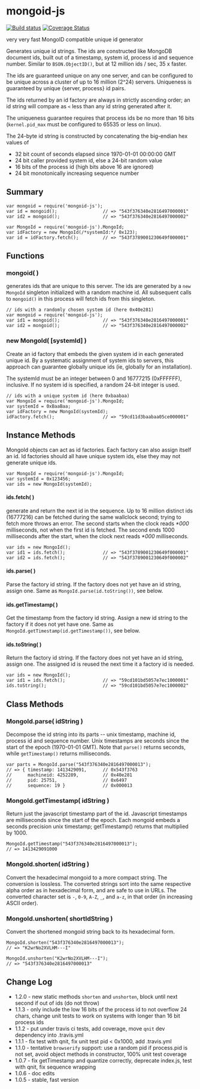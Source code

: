 mongoid-js
==========
[![Build status](https://travis-ci.org/andrasq/node-mongoid-js.svg?branch=master)](https://travis-ci.org/andrasq/node-mongoid-js?branch=master)
[![Coverage Status](https://coveralls.io/repos/github/andrasq/node-mongoid-js/badge.svg?branch=master)](https://coveralls.io/github/andrasq/node-mongoid-js?branch=master)

very very fast MongoID compatible unique id generator

Generates unique id strings.  The ids are constructed like MongoDB document ids,
built out of a timestamp, system id, process id and sequence number.  Similar
to `BSON.ObjectID()`, but at 12 million ids / sec, 35 x faster.

The ids are guaranteed unique on any one server, and can be configured
to be unique across a cluster of up to 16 million (2^24) servers.
Uniqueness is guaranteed by unique {server, process} id pairs.

The ids returned by an id factory are always in strictly ascending order;
an id string will compare as `<` less than any id string generated after it.

The uniqueness guarantee requires that process ids be no more than 16 bits
(`kernel.pid_max` must be configured to 65535 or less on linux).

The 24-byte id string is constructed by concatenating the big-endian hex values of
- 32 bit count of seconds elapsed since 1970-01-01 00:00:00 GMT
- 24 bit caller provided system id, else a 24-bit random value
- 16 bits of the process id (high bits above 16 are ignored)
- 24 bit monotonically increasing sequence number


## Summary

    var mongoid = require('mongoid-js');
    var id = mongoid();                 // => "543f376340e2816497000001"
    var id2 = mongoid();                // => "543f376340e2816497000002"

    var MongoId = require('mongoid-js').MongoId;
    var idFactory = new MongoId(/*systemId:*/ 0x123);
    var id = idFactory.fetch();         // => "543f3789001230649f000001"


## Functions

### mongoid( )

generates ids that are unique to this server.  The ids are generated by a
`new MongoId` singleton initialized with a random machine id.  All subsequent calls
to `mongoid()` in this process will fetch ids from this singleton.

    // ids with a randomly chosen system id (here 0x40e281)
    var mongoid = require('mongoid-js');
    var id1 = mongoid();                // => "543f376340e2816497000001"
    var id2 = mongoid();                // => "543f376340e2816497000002"

### new MongoId( [systemId] )

Create an id factory that embeds the given system id in each generated unique id.
By a systematic assignment of system ids to servers, this approach can guarantee
globally unique ids (ie, globally for an installation).

The systemId must be an integer between 0 and 16777215 (0xFFFFFF), inclusive.
If no system id is specified, a random 24-bit integer is used.

    // ids with a unique system id (here 0xbaabaa)
    var MongoId = require('mongoid-js').MongoId;
    var systemId = 0xBaaBaa;
    var idFactory = new MongoId(systemId);
    idFactory.fetch();                  // => "59cd11d3baabaa05ce000001"

## Instance Methods

MongoId objects can act as id factories.  Each factory can also assign itself an id.
Id factories should all have unique system ids, else they may not generate unique ids.

    var MongoId = require('mongoid-js').MongoId;
    var systemId = 0x123456;
    var ids = new MongoId(systemId);

#### ids.fetch( )

generate and return the next id in the sequence.  Up to 16 million distinct
ids (16777216) can be fetched during the same wallclock second; trying to
fetch more throws an error.  The second starts when the clock reads _*000_
milliseconds, not when the first id is fetched.  The second ends 1000
milliseconds after the start, when the clock next reads _*000_ milliseconds.

    var ids = new MongoId();
    var id1 = ids.fetch();              // => "543f3789001230649f000001"
    var id2 = ids.fetch();              // => "543f3789001230649f000002"

#### ids.parse( )

Parse the factory id string.  If the factory does not yet have an id string, assign one.
Same as `MongoId.parse(id.toString())`, see below.

#### ids.getTimestamp( )

Get the timestamp from the factory id string.  Assign a new id string to the factory if it
does not yet have one.  Same as `MongoId.getTimestamp(id.getTimestamp())`, see below.

#### ids.toString( )

Return the factory id string.  If the factory does not yet have an id string,
assign one.  The assigned id is reused the next time it a factory id is needed.

    var ids = new MongoId();
    var id1 = ids.fetch();              // => "59cd101bd5057e7ec1000001"
    ids.toString();                     // => "59cd101bd5057e7ec1000002"


## Class Methods

### MongoId.parse( idString )

Decompose the id string into its parts -- unix timestamp, machine id,
process id and sequence number.  Unix timestamps are seconds since the
start of the epoch (1970-01-01 GMT).  Note that `parse()` returns seconds,
while `getTimestamp()` returns milliseconds.

    var parts = MongoId.parse("543f376340e2816497000013");
    // => { timestamp: 1413429091,      // 0x543f3763
    //      machineid: 4252289,         // 0x40e281
    //      pid: 25751,                 // 0x6497
    //      sequence: 19 }              // 0x000013

### MongoId.getTimestamp( idString )

Return just the javascript timestamp part of the id.  Javascript timestamps
are milliseconds since the start of the epoch.  Each mongoid embeds a seconds
precision unix timestamp; getTimestamp() returns that multiplied by 1000.

    MongoId.getTimestamp("543f376340e2816497000013");
    // => 1413429091000

### MongoId.shorten( idString )

Convert the hexadecimal mongoid to a more compact string.  The conversion is lossless.
The converted strings sort into the same respective alpha order as in hexadecimal form, and
are safe to use in URLs.  The converted character set is `-`, `0-9`, `A-Z`, `_`, and `a-z`,
in that order (in increasing ASCII order).

### MongoId.unshorten( shortIdString )

Convert the shortened mongoid string back to its hexadecimal form.

    MongoId.shorten("543f376340e2816497000013");
    // => "K2wrNo2XVLHM---I"

    MongoId.unshorten("K2wrNo2XVLHM---I");
    // => "543f376340e2816497000013"


## Change Log

- 1.2.0 - new static methods `shorten` and `unshorten`, block until next second if out of ids (do not throw)
- 1.1.3 - only include the low 16 bits of the process id to not overflow 24 chars,
  change unit tests to work on systems with longer than 16 bit process ids
- 1.1.2 - put under travis ci tests, add coverage,  move `qnit` dev dependency into .travis.yml
- 1.1.1 - fix test with qnit, fix unit test pid < 0x1000, add .travis.yml
- 1.1.0 - tentative `browserify` support: use a random pid if process.pid is not set, avoid object methods in constructor, 100% unit test coverage
- 1.0.7 - fix getTimestamp and quantize correctly, deprecate index.js, test with qnit, fix sequence wrapping
- 1.0.6 - doc edits
- 1.0.5 - stable, fast version
